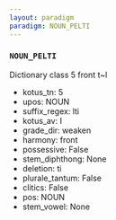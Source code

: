 ```yaml
---
layout: paradigm
paradigm: NOUN_PELTI
---
```

### ` NOUN_PELTI `

Dictionary class 5 front t~l
* kotus_tn: 5
* upos: NOUN
* suffix_regex: lti
* kotus_av: I
* grade_dir: weaken
* harmony: front
* possessive: False
* stem_diphthong: None
* deletion: ti
* plurale_tantum: False
* clitics: False
* pos: NOUN
* stem_vowel: None

